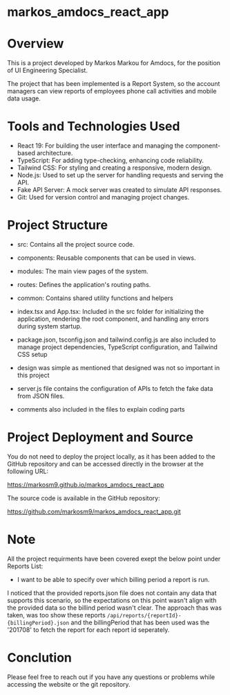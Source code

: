 # markos_amdocs_react_app

# Overview

This is a project developed by Markos Markou for Amdocs, for the position of UI Engineering Specialist.

The project that has been implemented is a Report System, so the account managers can view reports of employees phone call activities and mobile data usage.

# Tools and Technologies Used

- React 19: For building the user interface and managing the component-based architecture.
- TypeScript: For adding type-checking, enhancing code reliability.
- Tailwind CSS: For styling and creating a responsive, modern design.
- Node.js: Used to set up the server for handling requests and serving the API.
- Fake API Server: A mock server was created to simulate API responses.
- Git: Used for version control and managing project changes.

# Project Structure

- src: Contains all the project source code.
- components: Reusable components that can be used in views.
- modules: The main view pages of the system.
- routes: Defines the application's routing paths.
- common: Contains shared utility functions and helpers

- index.tsx and App.tsx: Included in the src folder for initializing the application, rendering the root component, and handling any errors during system startup.
- package.json, tsconfig.json and tailwind.config.js are also included to manage project dependencies, TypeScript configuration, and Tailwind CSS setup
- design was simple as mentioned that designed was not so important in this project
- server.js file contains the configuration of APIs to fetch the fake data from JSON files.
- comments also included in the files to explain coding parts

# Project Deployment and Source

You do not need to deploy the project locally, as it has been added to the GitHub repository and can be accessed directly in the browser at the following URL:

https://markosm9.github.io/markos_amdocs_react_app

The source code is available in the GitHub repository:

https://github.com/markosm9/markos_amdocs_react_app.git

# Note

All the project requirments have been covered exept the below point under Reports List:

- I want to be able to specify over which billing period a report is run.

I noticed that the provided reports.json file does not contain any data that supports this scenario,
so the expectations on this point wasn't align with the provided data so the billind period wasn't clear.
The approach thas was taken, was too show these reports `/api/reports/{reportId}-{billingPeriod}.json`
and the billingPeriod that has been used was the '201708' to fetch the report for each report id seperately.

# Conclution

Please feel free to reach out if you have any questions or problems while accessing the website or the git repository.
